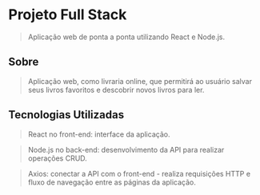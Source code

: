 # Projeto Full Stack
> Aplicação web de ponta a ponta utilizando React e Node.js.

## Sobre
> Aplicação web, como livraria online, que permitirá ao usuário salvar seus livros favoritos e descobrir novos livros para ler.

## Tecnologias Utilizadas
> React no front-end: interface da aplicação.

> Node.js no back-end: desenvolvimento da API para realizar operações CRUD.

> Axios: conectar a API com o front-end - realiza requisições HTTP e fluxo de navegação entre as páginas da aplicação.
